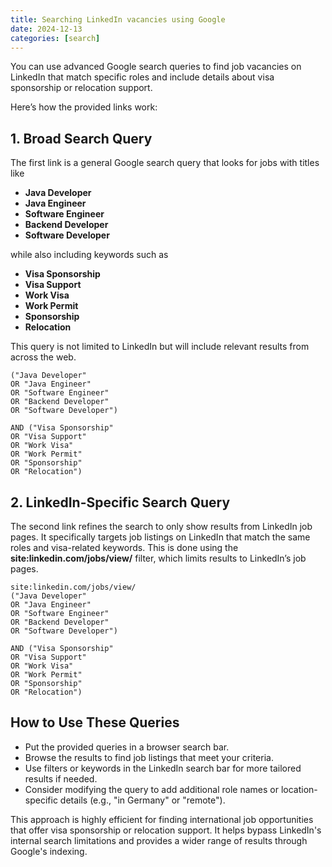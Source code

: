 ```yaml
---
title: Searching LinkedIn vacancies using Google
date: 2024-12-13
categories: [search]
---
```


You can use advanced Google search queries to find job vacancies on LinkedIn that match specific roles and include details about visa sponsorship or relocation support.

<!--more-->

Here’s how the provided links work:

## 1. Broad Search Query

The first link is a general Google search query that looks for jobs with titles like

- **Java Developer**
- **Java Engineer**
- **Software Engineer**
- **Backend Developer**
- **Software Developer**

while also including keywords such as

- **Visa Sponsorship**
- **Visa Support**
- **Work Visa**
- **Work Permit**
- **Sponsorship**
- **Relocation**

This query is not limited to LinkedIn but will include relevant results from across the web.

```plaintext
("Java Developer" 
OR "Java Engineer" 
OR "Software Engineer" 
OR "Backend Developer" 
OR "Software Developer") 

AND ("Visa Sponsorship" 
OR "Visa Support" 
OR "Work Visa" 
OR "Work Permit" 
OR "Sponsorship" 
OR "Relocation")
```

## 2. LinkedIn-Specific Search Query

The second link refines the search to only show results from LinkedIn job pages. It specifically targets job listings on LinkedIn that match the same roles and visa-related keywords. This is done using the **site:linkedin.com/jobs/view/** filter, which limits results to LinkedIn’s job pages.

```plaintext
site:linkedin.com/jobs/view/ 
("Java Developer" 
OR "Java Engineer" 
OR "Software Engineer" 
OR "Backend Developer" 
OR "Software Developer") 

AND ("Visa Sponsorship" 
OR "Visa Support" 
OR "Work Visa" 
OR "Work Permit" 
OR "Sponsorship" 
OR "Relocation")
```

## How to Use These Queries

- Put the provided queries in a browser search bar.
- Browse the results to find job listings that meet your criteria.
- Use filters or keywords in the LinkedIn search bar for more tailored results if needed.
- Consider modifying the query to add additional role names or location-specific details (e.g., "in Germany" or "remote").

This approach is highly efficient for finding international job opportunities that offer visa sponsorship or relocation support. It helps bypass LinkedIn's internal search limitations and provides a wider range of results through Google's indexing.
